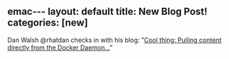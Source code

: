 emac---
layout: default
title: New Blog Post!
categories: [new]
---

Dan Walsh @rhatdan checks in with his blog: "[Cool thing: Pulling content directly from the Docker Daemon...](https://podman.io/blogs/2018/09/25/pulling-images-from-docker.html)" 
